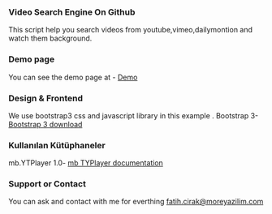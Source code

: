 
### Video Search Engine On Github

This script help you search videos from youtube,vimeo,dailymontion and watch them background.


### Demo page
You can see the demo page at -  [Demo ](http://moreyazilim.com/video/)




### Design & Frontend 
We use bootstrap3 css and javascript library in this example .
Bootstrap 3-  [Bootstrap 3 download ](http://getbootstrap.com/getting-started/)



### Kullanılan Kütüphaneler
mb.YTPlayer 1.0-  [mb TYPlayer documentation](https://github.com/pupunzi/jquery.mb.YTPlayer)


### Support or Contact

You can ask and contact with me  for everthing fatih.cirak@moreyazilim.com

